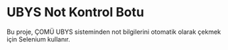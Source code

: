 # UBYS Not Kontrol Botu

Bu proje, ÇOMÜ UBYS sisteminden not bilgilerini otomatik olarak çekmek için Selenium kullanır.
 
